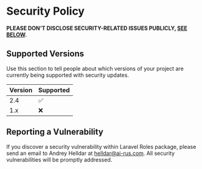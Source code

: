 # Security Policy

**PLEASE DON'T DISCLOSE SECURITY-RELATED ISSUES PUBLICLY, [SEE BELOW](#reporting-a-vulnerability).**

## Supported Versions

Use this section to tell people about which versions of your project are
currently being supported with security updates.

| Version | Supported          |
| ------- | ------------------ |
| 2.4     | :white_check_mark: |
| 1.x     | :x:                |

## Reporting a Vulnerability

If you discover a security vulnerability within Laravel Roles package, please send an email to Andrey Helldar at helldar@ai-rus.com. All security vulnerabilities will be promptly addressed.
